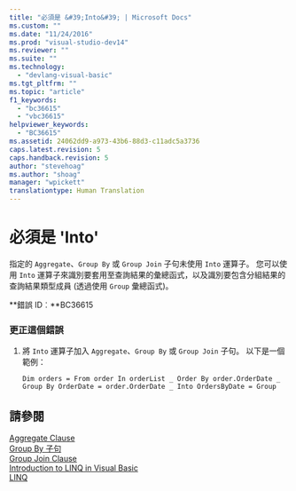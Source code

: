 ```yaml
---
title: "必須是 &#39;Into&#39; | Microsoft Docs"
ms.custom: ""
ms.date: "11/24/2016"
ms.prod: "visual-studio-dev14"
ms.reviewer: ""
ms.suite: ""
ms.technology: 
  - "devlang-visual-basic"
ms.tgt_pltfrm: ""
ms.topic: "article"
f1_keywords: 
  - "bc36615"
  - "vbc36615"
helpviewer_keywords: 
  - "BC36615"
ms.assetid: 24062dd9-a973-43b6-88d3-c11adc5a3736
caps.latest.revision: 5
caps.handback.revision: 5
author: "stevehoag"
ms.author: "shoag"
manager: "wpickett"
translationtype: Human Translation
---
```

# 必須是 &#39;Into&#39;
指定的 `Aggregate`、`Group By` 或 `Group Join` 子句未使用 `Into` 運算子。 您可以使用 `Into` 運算子來識別要套用至查詢結果的彙總函式，以及識別要包含分組結果的查詢結果類型成員 \(透過使用 `Group` 彙總函式\)。  
  
 **錯誤 ID︰**BC36615  
  
### 更正這個錯誤  
  
1.  將 `Into` 運算子加入 `Aggregate`、`Group By` 或 `Group Join` 子句。 以下是一個範例：  
  
    ```vb#  
    Dim orders = From order In orderList _ Order By order.OrderDate _ Group By OrderDate = order.OrderDate _ Into OrdersByDate = Group  
    ```  
  
## 請參閱  
 [Aggregate Clause](../../visual-basic/language-reference/queries/aggregate-clause.md)   
 [Group By 子句](../../visual-basic/language-reference/queries/group-by-clause.md)   
 [Group Join Clause](../../visual-basic/language-reference/queries/group-join-clause.md)   
 [Introduction to LINQ in Visual Basic](../../visual-basic/programming-guide/language-features/linq/introduction-to-linq.md)   
 [LINQ](../../visual-basic/programming-guide/language-features/linq/index.md)